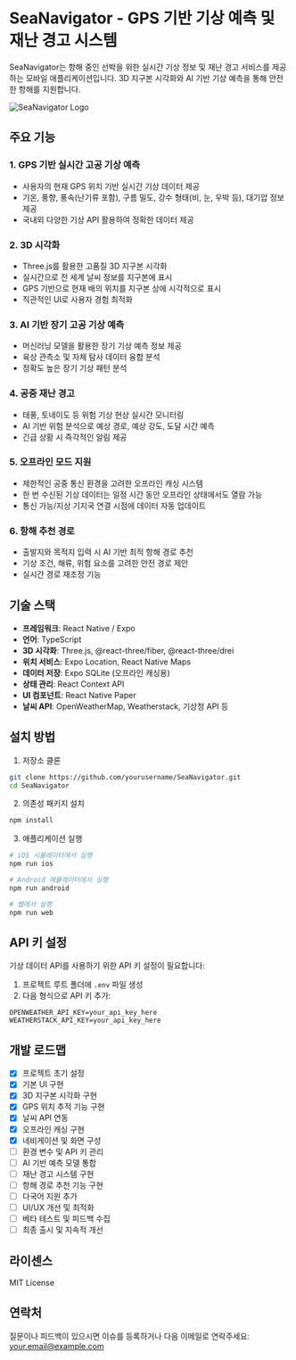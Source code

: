 # SeaNavigator - GPS 기반 기상 예측 및 재난 경고 시스템

SeaNavigator는 항해 중인 선박을 위한 실시간 기상 정보 및 재난 경고 서비스를 제공하는 모바일 애플리케이션입니다. 3D 지구본 시각화와 AI 기반 기상 예측을 통해 안전한 항해를 지원합니다.

![SeaNavigator Logo](./assets/logo.png)

## 주요 기능

### 1. GPS 기반 실시간 고공 기상 예측

- 사용자의 현재 GPS 위치 기반 실시간 기상 데이터 제공
- 기온, 풍향, 풍속(난기류 포함), 구름 밀도, 강수 형태(비, 눈, 우박 등), 대기압 정보 제공
- 국내외 다양한 기상 API 활용하여 정확한 데이터 제공

### 2. 3D 시각화

- Three.js를 활용한 고품질 3D 지구본 시각화
- 실시간으로 전 세계 날씨 정보를 지구본에 표시
- GPS 기반으로 현재 배의 위치를 지구본 상에 시각적으로 표시
- 직관적인 UI로 사용자 경험 최적화

### 3. AI 기반 장기 고공 기상 예측

- 머신러닝 모델을 활용한 장기 기상 예측 정보 제공
- 육상 관측소 및 자체 탐사 데이터 융합 분석
- 정확도 높은 장기 기상 패턴 분석

### 4. 공중 재난 경고

- 태풍, 토네이도 등 위험 기상 현상 실시간 모니터링
- AI 기반 위험 분석으로 예상 경로, 예상 강도, 도달 시간 예측
- 긴급 상황 시 즉각적인 알림 제공

### 5. 오프라인 모드 지원

- 제한적인 공중 통신 환경을 고려한 오프라인 캐싱 시스템
- 한 번 수신된 기상 데이터는 일정 시간 동안 오프라인 상태에서도 열람 가능
- 통신 가능/지상 기지국 연결 시점에 데이터 자동 업데이트

### 6. 항해 추천 경로

- 출발지와 목적지 입력 시 AI 기반 최적 항해 경로 추천
- 기상 조건, 해류, 위험 요소를 고려한 안전 경로 제안
- 실시간 경로 재조정 기능

## 기술 스택

- **프레임워크**: React Native / Expo
- **언어**: TypeScript
- **3D 시각화**: Three.js, @react-three/fiber, @react-three/drei
- **위치 서비스**: Expo Location, React Native Maps
- **데이터 저장**: Expo SQLite (오프라인 캐싱용)
- **상태 관리**: React Context API
- **UI 컴포넌트**: React Native Paper
- **날씨 API**: OpenWeatherMap, Weatherstack, 기상청 API 등

## 설치 방법

1. 저장소 클론

```bash
git clone https://github.com/yourusername/SeaNavigator.git
cd SeaNavigator
```

2. 의존성 패키지 설치

```bash
npm install
```

3. 애플리케이션 실행

```bash
# iOS 시뮬레이터에서 실행
npm run ios

# Android 에뮬레이터에서 실행
npm run android

# 웹에서 실행
npm run web
```

## API 키 설정

기상 데이터 API를 사용하기 위한 API 키 설정이 필요합니다:

1. 프로젝트 루트 폴더에 `.env` 파일 생성
2. 다음 형식으로 API 키 추가:

```
OPENWEATHER_API_KEY=your_api_key_here
WEATHERSTACK_API_KEY=your_api_key_here
```

## 개발 로드맵

- [x] 프로젝트 초기 설정
- [x] 기본 UI 구현
- [x] 3D 지구본 시각화 구현
- [x] GPS 위치 추적 기능 구현
- [x] 날씨 API 연동
- [x] 오프라인 캐싱 구현
- [x] 네비게이션 및 화면 구성
- [ ] 환경 변수 및 API 키 관리
- [ ] AI 기반 예측 모델 통합
- [ ] 재난 경고 시스템 구현
- [ ] 항해 경로 추천 기능 구현
- [ ] 다국어 지원 추가
- [ ] UI/UX 개선 및 최적화
- [ ] 베타 테스트 및 피드백 수집
- [ ] 최종 출시 및 지속적 개선

## 라이센스

MIT License

## 연락처

질문이나 피드백이 있으시면 이슈를 등록하거나 다음 이메일로 연락주세요: your.email@example.com
